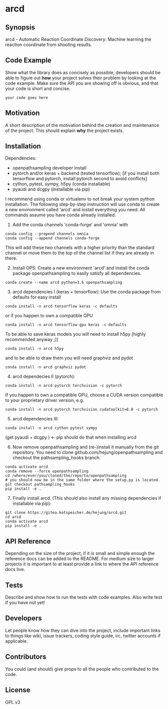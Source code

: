 # arcd

## Synopsis

arcd - Automatic Reaction Coordinate Discovery: Machine learning the reaction coordinate from shooting results.

## Code Example

Show what the library does as concisely as possible, developers should be able to figure out **how** your project solves their problem by looking at the code example. Make sure the API you are showing off is obvious, and that your code is short and concise.

```
your code goes here
```

## Motivation

A short description of the motivation behind the creation and maintenance of the project. This should explain **why** the project exists.

## Installation
Dependencies:
- openpathsampling developer install
- pytorch and/or keras + backend (tested tensorflow); [if you install both tensorflow and pytorch, install pytorch second to avoid conflicts]
- cython, pytest, sympy, h5py (conda installable)
- pyaudi and dcgpy (installable via pip)

I recommend using conda or virtualenv to not break your system python installation. The following step-by-step instruction will use conda to create a new environment called 'arcd' and install everything you need. All commands assume you have conda already installed.
1. Add the conda channels 'conda-forge' and 'omnia' with
```
conda config --prepend channels omnia
conda config --append channels conda-forge
```
This will add these two channels with a higher priority than the standard channel or move them to the top of the channel list if they are already in there.

2. Install OPS: Create a new environment 'arcd' and install the conda package openpathsampling to easily satisfy all dependencies.
```
conda create --name arcd python=3.6 openpathsampling
```

3. arcd dependencies I (keras + tensorflow):
Use the conda package from defaults for easy install
```
conda install -n arcd tensorflow keras -c defaults
```
or if you happen to own a compatible GPU
```
conda install -n arcd tensorflow-gpu keras -c defaults
```
To be able to save keras models you will need to install h5py [highly recommended anyway ;)]
```
conda install -n arcd h5py
```
and to be able to draw them you will need graphviz and pydot
```
conda install -n arcd graphviz pydot
```

4. arcd dependecies II (pytorch):
```
conda install -n arcd pytorch torchvision -c pytorch
```
If you happen to own a compatible GPU, choose a CUDA version compatible to your proprietary driver version, e.g.
```
conda install -n arcd pytorch torchvision cudatoolkit=8.0 -c pytorch
```

5. arcd dependencies III:
```
conda install -n arcd cython pytest sympy
```
(get pyaudi  + dcgpy ) <- pip should do that when installing arcd

6. Now remove openpathsampling and (re-)install it manually from the git repository. You need to clone github.com/hejung/openpathsampling and checkout the pathsampling_hooks branch.
```
conda activate arcd
conda remove --force openpathsampling
cd /where/ever/you/cloned/the/repo/to/openpathsampling
# you should now be in the same folder where the setup.py is located
git checkout pathsampling_hooks
pip install -e .
```

7. Finally install arcd. (This should also install any missing dependencies if installable via pip):
```
git clone https://gitea.kotspeicher.de/hejung/arcd.git
cd arcd
conda activate arcd
pip install -e .
```

## API Reference

Depending on the size of the project, if it is small and simple enough the reference docs can be added to the README. For medium size to larger projects it is important to at least provide a link to where the API reference docs live.

## Tests

Describe and show how to run the tests with code examples. Also write test if you have not yet!

## Developers

Let people know how they can dive into the project, include important links to things like wiki, issue trackers, coding style guide, irc, twitter accounts if applicable.

## Contributors

You could (and should) give props to all the people who contributed to the code.

## License

GPL v3
